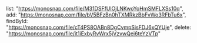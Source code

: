 list: "https://monosnap.com/file/M31DSFfUlOjLNKwoYoHmSMFLXSs10q",
add: "https://monosnap.com/file/bV5BFzBn0hTXMRkzBbFvWo3RFbTu6x",
findById: "https://monosnap.com/file/cT4PS8OABn8DgCvmpSisFDJ6xQYUje",
delete: "https://monosnap.com/file/it1iExbyRvWrx5jVzvwQei6teYzVTp"

